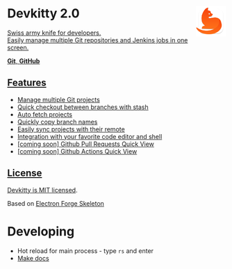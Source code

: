 # Devkitty 2.0 <a href="#"><img align="right" src="assets/logo.png" height="70px" />

Swiss army knife for developers.\
Easily manage multiple Git repositories and Jenkins jobs in one screen.

**Git**, **GitHub**

## Features

- Manage multiple Git projects
- Quick checkout between branches with stash
- Auto fetch projects
- Quickly copy branch names
- Easily sync projects with their remote
- Integration with your favorite code editor and shell
- [coming soon] Github Pull Requests Quick View
- [coming soon] Github Actions Quick View

## License

Devkitty is [MIT licensed](./LICENSE).

Based on [Electron Forge Skeleton](https://www.electronforge.io/)

# Developing

- Hot reload for main process - type `rs` and enter
- [Make docs](./docs/make.md)
